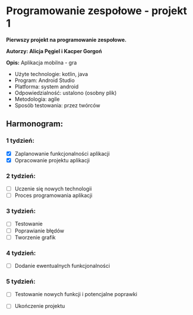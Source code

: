 # Programowanie zespołowe - projekt 1

**Pierwszy projekt na programowanie zespołowe.**

**Autorzy: Alicja Pęgiel i Kacper Gorgoń**

**Opis:** Aplikacja mobilna - gra

- Użyte technologie: kotlin, java
- Program: Android Studio
- Platforma: system android
- Odpowiedzialność: ustalono (osobny plik)
- Metodologia: agile
- Sposób testowania: przez twórców

## Harmonogram: 
### 1 tydzień:
- [x] Zaplanowanie funkcjonalności aplikacji 
- [x] Opracowanie projektu aplikacji
### 2 tydzień:
- [ ] Uczenie się nowych technologii
- [ ] Proces programowania aplikacji
### 3 tydzień:
- [ ] Testowanie
- [ ] Poprawianie błędów
- [ ] Tworzenie grafik
### 4 tydzień:
- [ ] Dodanie ewentualnych funkcjonalności
### 5 tydzień:
- [ ] Testowanie nowych funkcji i potencjalne
	poprawki
- [ ] Ukończenie projektu




